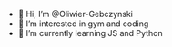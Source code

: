 - 👋 Hi, I’m @Oliwier-Gebczynski
- 👀 I’m interested in gym and coding
- 🌱 I’m currently learning JS and Python
